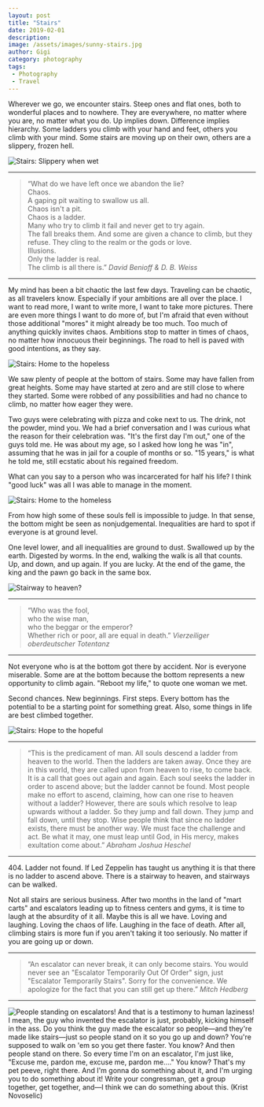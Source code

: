 ```yaml
---
layout: post
title: "Stairs"
date: 2019-02-01
description:
image: /assets/images/sunny-stairs.jpg
author: Gigi
category: photography
tags:
 - Photography
 - Travel
---
```


Wherever we go, we encounter stairs. Steep ones and flat ones, both to wonderful places and to nowhere. They are everywhere, no matter where you are, no matter what you do. Up implies down. Difference implies hierarchy. Some ladders you climb with your hand and feet, others you climb with your mind. Some stairs are moving up on their own, others are a slippery, frozen hell.

![Stairs: Slippery when wet](/assets/images/icy-stairs.jpg#full)

----

<blockquote>
  “What do we have left once we abandon the lie?<br/>
  Chaos.<br/>
  A gaping pit waiting to swallow us all.<br/>
  Chaos isn't a pit.<br/>
  Chaos is a ladder.<br/>
  Many who try to climb it fail and never get to try again.<br/>
  The fall breaks them. And some are given a chance to climb, but they refuse. They cling to the realm or the gods or love.<br/>
  Illusions.<br/>
  Only the ladder is real.<br/>
  The climb is all there is.”
  <cite>David Benioff & D. B. Weiss</cite>
</blockquote>

----

My mind has been a bit chaotic the last few days. Traveling can be chaotic, as all travelers know. Especially if your ambitions are all over the place. I want to read more, I want to write more, I want to take more pictures. There are even more things I want to do more of, but I'm afraid that even without those additional "mores" it might already be too much. Too much of anything quickly invites chaos. Ambitions stop to matter in times of chaos, no matter how innocuous their beginnings. The road to hell is paved with good intentions, as they say.

![Stairs: Home to the hopeless](/assets/images/homeless-stairs.jpg#full)

We saw plenty of people at the bottom of stairs. Some may have fallen from great heights. Some may have started at zero and are still close to where they started. Some were robbed of any possibilities and had no chance to climb, no matter how eager they were.

Two guys were celebrating with pizza and coke next to us. The drink, not the powder, mind you. We had a brief conversation and I was curious what the reason for their celebration was. "It's the first day I'm out," one of the guys told me. He was about my age, so I asked how long he was "in", assuming that he was in jail for a couple of months or so. "15 years," is what he told me, still ecstatic about his regained freedom.

What can you say to a person who was incarcerated for half his life? I think "good luck" was all I was able to manage in the moment.


![Stairs: Home to the homeless](/assets/images/nosering-stairs.jpg#full)

From how high some of these souls fell is impossible to judge. In that sense, the bottom might be seen as nonjudgemental. Inequalities are hard to spot if everyone is at ground level.

One level lower, and all inequalities are ground to dust. Swallowed up by the earth. Digested by worms. In the end, walking the walk is all that counts. Up, and down, and up again. If you are lucky. At the end of the game, the king and the pawn go back in the same box.

![Stairway to heaven?](/assets/images/cemetery.jpg#full)

----

<blockquote>
  “Who was the fool,<br/>
  who the wise man,<br/>
  who the beggar or the emperor?<br/>
  Whether rich or poor, all are equal in death.”
  <cite>Vierzeiliger oberdeutscher Totentanz</cite>
</blockquote>

----

Not everyone who is at the bottom got there by accident. Nor is everyone miserable. Some are at the bottom because the bottom represents a new opportunity to climb again. "Reboot my life," to quote one woman we met.

Second chances. New beginnings. First steps. Every bottom has the potential to be a starting point for something great. Also, some things in life are best climbed together.

![Stairs: Hope to the hopeful](/assets/images/wedding-stairs.jpg#full)

----

<blockquote>
  “This is the predicament of man. All souls descend a ladder from heaven to the world. Then the ladders are taken away. Once they are in this world, they are called upon from heaven to rise, to come back. It is a call that goes out again and again. Each soul seeks the ladder in order to ascend above; but the ladder cannot be found. Most people make no effort to ascend, claiming, how can one rise to heaven without a ladder? However, there are souls which resolve to leap upwards without a ladder. So they jump and fall down. They jump and fall down, until they stop. Wise people think that since no ladder exists, there must be another way. We must face the challenge and act. Be what it may, one must leap until God, in His mercy, makes exultation come about.”
  <cite>Abraham Joshua Heschel</cite>
</blockquote>

----

404\. Ladder not found. If Led Zeppelin has taught us anything it is that there is no ladder to ascend above. There is a stairway to heaven, and stairways can be walked.

Not all stairs are serious business. After two months in the land of "mart carts" and escalators leading up to fitness centers and gyms, it is time to laugh at the absurdity of it all. Maybe this is all we have. Loving and laughing. Loving the chaos of life. Laughing in the face of death. After all, climbing stairs is more fun if you aren't taking it too seriously. No matter if you are going up or down.

----

<blockquote>
  “An escalator can never break, it can only become stairs. You would never see an "Escalator Temporarily Out Of Order" sign, just "Escalator Temporarily Stairs". Sorry for the convenience. We apologize for the fact that you can still get up there.”
  <cite>Mitch Hedberg</cite>
</blockquote>

----


![People standing on escalators!  And that is a testimony to human laziness!  I mean, the guy who invented the escalator is just, probably, kicking himself in the ass.  Do you think the guy made the escalator so people—and they're made like stairs—just so people stand on it so you go up and down?  You're supposed to walk on 'em so you get there faster.  You know?  And then people stand on there.  So every time I'm on an escalator, I'm just like, "Excuse me, pardon me, excuse me, pardon me…."  You know?  That's my pet peeve, right there.  And I'm gonna do something about it, and I'm urging you to do something about it!  Write your congressman, get a group together, get together, and—I think we can do something about this. (Krist Novoselic)](/assets/images/escalator-stairs.jpg#full)
